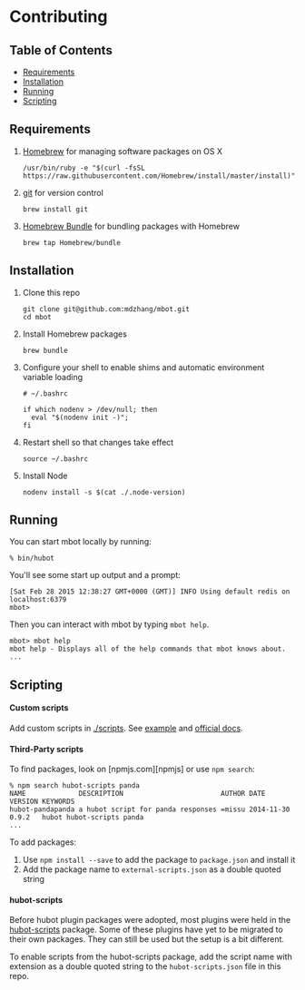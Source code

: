 # Contributing

## Table of Contents

* [Requirements](#requirements)
* [Installation](#installation)
* [Running](#running)
* [Scripting](#scripting)

## Requirements

1. [Homebrew](http://brew.sh) for managing software packages on OS X
    ```
    /usr/bin/ruby -e "$(curl -fsSL https://raw.githubusercontent.com/Homebrew/install/master/install)"
    ```

2. [git](https://git-scm.com) for version control
    ```
    brew install git
    ```

3. [Homebrew Bundle](https://github.com/Homebrew/homebrew-bundle) for bundling packages with Homebrew
    ```
    brew tap Homebrew/bundle
    ```

## Installation

1. Clone this repo
    ```
    git clone git@github.com:mdzhang/mbot.git
    cd mbot
    ```

2. Install Homebrew packages
    ```
    brew bundle
    ```

3. Configure your shell to enable shims and automatic environment variable loading
    ```
    # ~/.bashrc

    if which nodenv > /dev/null; then
      eval "$(nodenv init -)";
    fi
    ```

4. Restart shell so that changes take effect
    ```
    source ~/.bashrc
    ```

5. Install Node
    ```
    nodenv install -s $(cat ./.node-version)
    ```

## Running

You can start mbot locally by running:

    % bin/hubot

You'll see some start up output and a prompt:

    [Sat Feb 28 2015 12:38:27 GMT+0000 (GMT)] INFO Using default redis on localhost:6379
    mbot>

Then you can interact with mbot by typing `mbot help`.

    mbot> mbot help
    mbot help - Displays all of the help commands that mbot knows about.
    ...

## Scripting

#### Custom scripts

Add custom scripts in [./scripts](scripts). See [example](scripts/example.coffee) and [official docs][scripting-docs].

[scripting-docs]: https://github.com/github/hubot/blob/master/docs/scripting.md

#### Third-Party scripts

To find packages, look on [npmjs.com][npmjs] or use `npm search`:

    % npm search hubot-scripts panda
    NAME             DESCRIPTION                        AUTHOR DATE       VERSION KEYWORDS
    hubot-pandapanda a hubot script for panda responses =missu 2014-11-30 0.9.2   hubot hubot-scripts panda
    ...

To add packages:

1. Use `npm install --save` to add the package to `package.json` and install it
2. Add the package name to `external-scripts.json` as a double quoted string

#### hubot-scripts

Before hubot plugin packages were adopted, most plugins were held in the
[hubot-scripts][hubot-scripts] package. Some of these plugins have yet to be
migrated to their own packages. They can still be used but the setup is a bit
different.

To enable scripts from the hubot-scripts package, add the script name with
extension as a double quoted string to the `hubot-scripts.json` file in this
repo.

[hubot-scripts]: https://github.com/github/hubot-scripts

